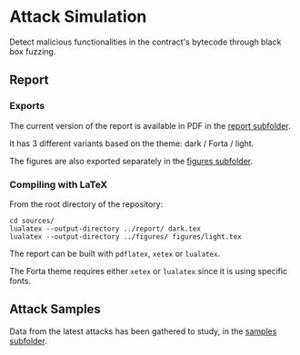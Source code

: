 # Attack Simulation

Detect malicious functionalities in the contract's bytecode through black box fuzzing.

## Report

### Exports

The current version of the report is available in PDF in the [report subfolder](../report).

It has 3 different variants based on the theme: dark / Forta / light.

The figures are also exported separately in the [figures subfolder](../figures).

### Compiling with LaTeX

From the root directory of the repository:

```shell
cd sources/
lualatex --output-directory ../report/ dark.tex
lualatex --output-directory ../figures/ figures/light.tex
```

The report can be built with `pdflatex`, `xetex` or `lualatex`.

The Forta theme requires either `xetex` or `lualatex` since it is using specific fonts.

## Attack Samples

Data from the latest attacks has been gathered to study, in the [samples subfolder](../samples).

